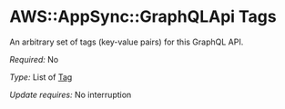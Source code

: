 # AWS::AppSync::GraphQLApi Tags<a name="aws-properties-appsync-graphqlapi-tags"></a>

An arbitrary set of tags \(key\-value pairs\) for this GraphQL API\.

*Required:* No

*Type:* List of [Tag](https://docs.aws.amazon.com/AWSCloudFormation/latest/UserGuide/aws-properties-resource-tags.html)

*Update requires:* No interruption
